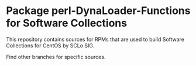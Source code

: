 # Package perl-DynaLoader-Functions for Software Collections

This repository contains sources for RPMs that are used
to build Software Collections for CentOS by SCLo SIG.

Find other branches for specific sources.
